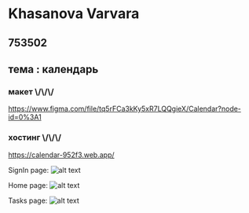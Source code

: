 # Khasanova Varvara
## 753502
## тема : календарь
### макет \\/\\/\\/
https://www.figma.com/file/tq5rFCa3kKy5xR7LQQgieX/Calendar?node-id=0%3A1
### хостинг \\/\\/\\/
https://calendar-952f3.web.app/

SignIn page: 
![alt text](https://github.com/KhasV/ITiROD/images/signin.png "SignIn image")

Home page: 
![alt text](https://github.com/KhasV/ITiROD/images/main.png "Home image")

Tasks page: 
![alt text](https://github.com/KhasV/ITiROD/images/tasks.png "Tasks image")